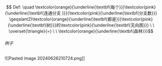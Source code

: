 $$ Def: \quad \textcolor{orange}{\underline{\textbf{每个}}}\textcolor{pink}{\underline{\textbf{连通分支 }}}(\textcolor{pink}{\underline{\textbf{分支数}}} \geqslant2)\textcolor{orange}{\underline{\textbf{都是}}}\textcolor{pink}{\underline{\textbf{树}}}的\textcolor{pink}{\underline{\textbf{无向图}}} \ \  \overset{\triangle}{=} \ \ \textcolor{orange}{\underline{\textbf{森林}}}$$
###### 例子

![[Pasted image 20240626210724.png]]